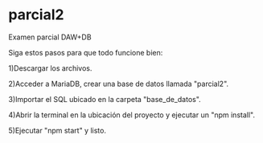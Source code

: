 # parcial2
Examen parcial DAW+DB

Siga estos pasos para que todo funcione bien:

1)Descargar los archivos.

2)Acceder a MariaDB, crear una base de datos llamada "parcial2".

3)Importar el SQL ubicado en la carpeta "base_de_datos".

4)Abrir la terminal en la ubicación del proyecto y ejecutar un "npm install".

5)Ejecutar "npm start" y listo.

